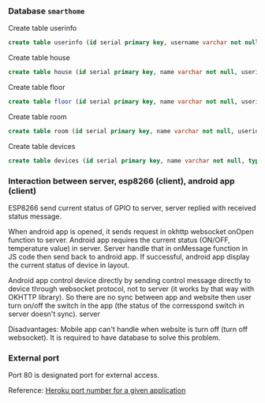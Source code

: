 ### Database ``smarthome``

Create table userinfo

```sql
create table userinfo (id serial primary key, username varchar not null, password varchar(30), email varchar(30));
```

Create table house

```sql
create table house (id serial primary key, name varchar not null, userid integer);
```

Create table floor

```sql
create table floor (id serial primary key, name varchar not null, userid integer, housename varchar);
```

Create table room

```sql
create table room (id serial primary key, name varchar not null, userid integer, floorname varchar, housename varchar);
```

Create table devices

```sql
create table devices (id serial primary key, name varchar not null, type varchar, floorname varchar, housename varchar, userid integer, roomname varchar);
```

### Interaction between server, esp8266 (client), android app (client)

ESP8266 send current status of GPIO to server, server replied with received status message.

When android app is opened, it sends request in okhttp websocket onOpen function to server. Android app requires the current status (ON/OFF, temperature value) in server. Server handle that in onMessage function in JS code then send back to android app. If successful, android app display the current status of device in layout.

Android app control device directly by sending control message directly to device through websocket protocol, not to server (it works by that way with OKHTTP library). So there are no sync between app and website then user turn on/off the switch in the app (the status of the corresspond switch in server doesn't sync).
server

Disadvantages: Mobile app can't handle when website is turn off (turn off websocket). It is required to have database to solve this problem.

### External port

Port 80 is designated port for external access.

Reference: [Heroku port number for a given application](https://stackoverflow.com/questions/46356690/heroku-port-number-for-a-given-application)
